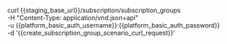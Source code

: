 curl {{staging_base_url}}/subscription/subscription_groups \
    -H "Content-Type: application/vnd.json+api" \
    -u  {{platform_basic_auth_username}}:{{platform_basic_auth_password}} \
    -d '{{create_subscription_group_scenario_curl_request}}'
